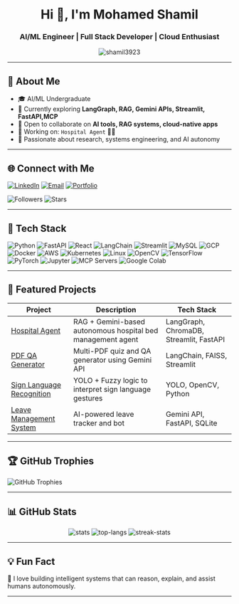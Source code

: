 <h1 align="center">Hi 👋, I'm Mohamed Shamil</h1>
<h3 align="center">AI/ML Engineer | Full Stack Developer | Cloud Enthusiast</h3>

<p align="center">
  <img src="https://komarev.com/ghpvc/?username=shamil3923&label=Profile%20views&color=0e75b6&style=flat" alt="shamil3923" />
</p>

---

## 🚀 About Me

- 🎓 AI/ML Undergraduate  
- 🌱 Currently exploring **LangGraph, RAG, Gemini APIs, Streamlit, FastAPI,MCP**
- 👯 Open to collaborate on **AI tools, RAG systems, cloud-native apps**
- 🚀 Working on: `Hospital Agent` 🏥💡  
- 🧠 Passionate about research, systems engineering, and AI autonomy

---

## 🌐 Connect with Me

[![LinkedIn](https://img.shields.io/badge/-LinkedIn-blue?style=for-the-badge&logo=linkedin&logoColor=white)](https://linkedin.com/in/shamil3923)
[![Email](https://img.shields.io/badge/-Email-red?style=for-the-badge&logo=gmail&logoColor=white)](mailto:mrmshamil1786@gmail.com)
[![Portfolio](https://img.shields.io/badge/-Portfolio-black?style=for-the-badge&logo=web&logoColor=white)](https://shamil3923.vercel.app/)

![Followers](https://img.shields.io/github/followers/shamil3923?label=Followers&style=social)
![Stars](https://img.shields.io/github/stars/shamil3923?label=Stars&style=social)

---

## 🔧 Tech Stack

![Python](https://img.shields.io/badge/Python-3776AB?style=for-the-badge&logo=python&logoColor=white)
![FastAPI](https://img.shields.io/badge/FastAPI-005571?style=for-the-badge&logo=fastapi)
![React](https://img.shields.io/badge/React-20232A?style=for-the-badge&logo=react&logoColor=61DAFB)
![LangChain](https://img.shields.io/badge/LangChain-2e3a59?style=for-the-badge&logo=ai&logoColor=white)
![Streamlit](https://img.shields.io/badge/Streamlit-FF4B4B?style=for-the-badge&logo=streamlit&logoColor=white)
![MySQL](https://img.shields.io/badge/MySQL-00000F?style=for-the-badge&logo=mysql&logoColor=white)
![GCP](https://img.shields.io/badge/Google_Cloud-4285F4?style=for-the-badge&logo=google-cloud&logoColor=white)
![Docker](https://img.shields.io/badge/Docker-2496ED?style=for-the-badge&logo=docker&logoColor=white)
![AWS](https://img.shields.io/badge/AWS-232F3E?style=for-the-badge&logo=amazon-aws&logoColor=white)
![Kubernetes](https://img.shields.io/badge/Kubernetes-326CE5?style=for-the-badge&logo=kubernetes&logoColor=white)
![Linux](https://img.shields.io/badge/Linux-FCC624?style=for-the-badge&logo=linux&logoColor=black)
![OpenCV](https://img.shields.io/badge/OpenCV-5C3EE8?style=for-the-badge&logo=opencv&logoColor=white)
![TensorFlow](https://img.shields.io/badge/TensorFlow-FF6F00?style=for-the-badge&logo=tensorflow&logoColor=white)
![PyTorch](https://img.shields.io/badge/PyTorch-EE4C2C?style=for-the-badge&logo=pytorch&logoColor=white)
![Jupyter](https://img.shields.io/badge/Jupyter-F37626?style=for-the-badge&logo=jupyter&logoColor=white)
![MCP Servers](https://img.shields.io/badge/MCP_Servers-4A154B?style=for-the-badge&logo=microgenetics&logoColor=white)
![Google Colab](https://img.shields.io/badge/Google_Colab-F9AB00?style=for-the-badge&logo=googlecolab&logoColor=white)

---

## 💼 Featured Projects

| Project | Description | Tech Stack |
|--------|-------------|------------|
| [Hospital Agent](https://github.com/shamil3923/Hospital_agent) | RAG + Gemini-based autonomous hospital bed management agent | LangGraph, ChromaDB, Streamlit, FastAPI |
| [PDF QA Generator](https://github.com/shamil3923/pdf-qa-tool) | Multi-PDF quiz and QA generator using Gemini API | LangChain, FAISS, Streamlit |
| [Sign Language Recognition](https://github.com/shamil3923/sign-language-yolo) | YOLO + Fuzzy logic to interpret sign language gestures | YOLO, OpenCV, Python |
| [Leave Management System](https://github.com/shamil3923/leave-ai) | AI-powered leave tracker and bot | Gemini API, FastAPI, SQLite |

---

## 🏆 GitHub Trophies

![GitHub Trophies](https://github-profile-trophy.vercel.app/?username=shamil3923&theme=tokyonight&column=7)

---

## 📊 GitHub Stats

<p align="center">
  <img src="https://github-readme-stats.vercel.app/api?username=shamil3923&count_private=true&show_icons=true&theme=radical" alt="stats" />
  <img src="https://github-readme-stats.vercel.app/api/top-langs/?username=shamil3923&layout=compact&theme=radical" alt="top-langs" />
  <img src="https://streak-stats.demolab.com?user=shamil3923&theme=radical&hide_border=false" alt="streak-stats" />
</p>

---

## 💡 Fun Fact
🧠 I love building intelligent systems that can reason, explain, and assist humans autonomously.

---
